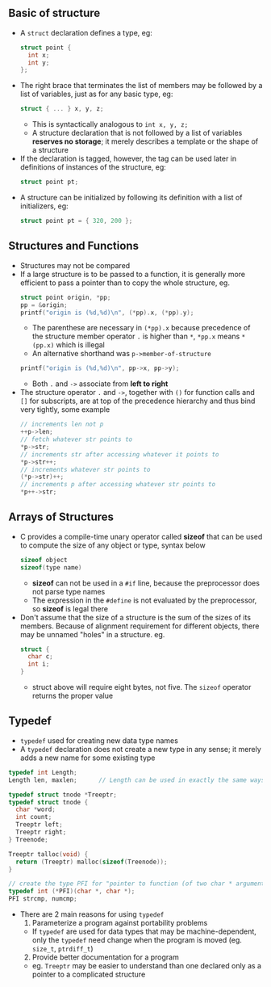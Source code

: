 ## Basic of structure

- A `struct` declaration defines a type, eg:
  ```c
  struct point {
    int x;
    int y;
  };
  ```
- The right brace that terminates the list of members may be followed by a list of variables, just as for any basic type, eg:
  ```c
  struct { ... } x, y, z;
  ```
  - This is syntactically analogous to `int x, y, z;`
  - A structure declaration that is not followed by a list of variables **reserves no storage**; it merely describes a template or the shape of a structure
- If the declaration is tagged, however, the tag can be used later in definitions of instances of the structure, eg:
  ```c
  struct point pt;
  ```
- A structure can be initialized by following its definition with a list of initializers, eg:
  ```c
  struct point pt = { 320, 200 };
  ```

## Structures and Functions

- Structures may not be compared
- If a large structure is to be passed to a function, it is generally more efficient to pass a pointer than to copy the whole structure, eg.
  ```c
  struct point origin, *pp;
  pp = &origin;
  printf("origin is (%d,%d)\n", (*pp).x, (*pp).y);
  ```
  - The parenthese are necessary in `(*pp).x` because precedence of the structure member operator `.` is higher than `*`, `*pp.x` means `*(pp.x)` which is illegal
  - An alternative shorthand was `p->member-of-structure`
  ```c
  printf("origin is (%d,%d)\n", pp->x, pp->y);
  ```
  - Both `.` and `->` associate from **left to right**
- The structure operator `.` and `->`, together with `()` for function calls and `[]` for subscripts, are at top of the precedence hierarchy and thus bind very tightly, some example
  ```c
  // increments len not p
  ++p->len;
  // fetch whatever str points to
  *p->str;
  // increments str after accessing whatever it points to
  *p->str++;
  // increments whatever str points to
  (*p->str)++;
  // increments p after accessing whatever str points to
  *p++->str;
  ```

## Arrays of Structures

- C provides a compile-time unary operator called **sizeof** that can be used to compute the size of any object or type, syntax below
  ```c
  sizeof object
  sizeof(type name)
  ```
  - **sizeof** can not be used in a `#if` line, because the preprocessor does not parse type names
  - The expression in the `#define` is not evaluated by the preprocessor, so **sizeof** is legal there
- Don't assume that the size of a structure is the sum of the sizes of its members. Because of alignment requirement for different objects, there may be unnamed "holes" in a structure. eg.
  ```c
  struct {
    char c;
    int i;
  }
  ```
  - struct above will require eight bytes, not five. The `sizeof` operator returns the proper value

## Typedef

- `typedef` used for creating new data type names
- A `typedef` declaration does not create a new type in any sense; it merely adds a new name for some existing type

```c
typedef int Length;
Length len, maxlen;      // Length can be used in exactly the same ways that the type int can be

typedef struct tnode *Treeptr;
typedef struct tnode {
  char *word;
  int count;
  Treeptr left;
  Treeptr right;
} Treenode;

Treeptr talloc(void) {
  return (Treeptr) malloc(sizeof(Treenode));
}

// create the type PFI for "pointer to function (of two char * arguments) returning int"
typedef int (*PFI)(char *, char *);
PFI strcmp, numcmp;
```

- There are 2 main reasons for using `typedef`
  1. Parameterize a program against portability problems
    - If `typedef` are used for data types that may be machine-dependent, only the `typedef` need change when the program is moved  (eg. `size_t`, `ptrdiff_t`)
  2. Provide better documentation for a program
    - eg. `Treeptr` may be easier to understand than one declared only as a pointer to a complicated structure